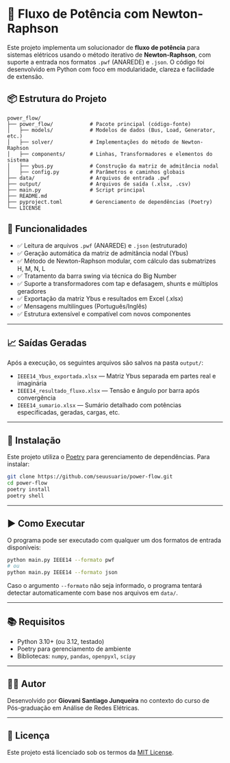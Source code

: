 # 🔌 Fluxo de Potência com Newton-Raphson

Este projeto implementa um solucionador de **fluxo de potência** para sistemas elétricos usando o método iterativo de **Newton-Raphson**, com suporte a entrada nos formatos `.pwf` (ANAREDE) e `.json`. O código foi desenvolvido em Python com foco em modularidade, clareza e facilidade de extensão.

## 📦 Estrutura do Projeto

```text
power_flow/
├── power_flow/            # Pacote principal (código-fonte)
│   ├── models/            # Modelos de dados (Bus, Load, Generator, etc.)
│   ├── solver/            # Implementações do método de Newton-Raphson
│   ├── components/        # Linhas, Transformadores e elementos do sistema
│   ├── ybus.py            # Construção da matriz de admitância nodal
│   ├── config.py          # Parâmetros e caminhos globais
├── data/                  # Arquivos de entrada .pwf
├── output/                # Arquivos de saída (.xlsx, .csv)
├── main.py                # Script principal
├── README.md
├── pyproject.toml         # Gerenciamento de dependências (Poetry)
└── LICENSE
```

## 🔧 Funcionalidades

- ✅ Leitura de arquivos `.pwf` (ANAREDE) e `.json` (estruturado)
- ✅ Geração automática da matriz de admitância nodal (Ybus)
- ✅ Método de Newton-Raphson modular, com cálculo das submatrizes H, M, N, L
- ✅ Tratamento da barra swing via técnica do Big Number
- ✅ Suporte a transformadores com tap e defasagem, shunts e múltiplos geradores
- ✅ Exportação da matriz Ybus e resultados em Excel (.xlsx)
- ✅ Mensagens multilíngues (Português/Inglês)
- ✅ Estrutura extensível e compatível com novos componentes

---

## 📈 Saídas Geradas

Após a execução, os seguintes arquivos são salvos na pasta `output/`:

- `IEEE14_Ybus_exportada.xlsx` — Matriz Ybus separada em partes real e imaginária
- `IEEE14_resultado_fluxo.xlsx` — Tensão e ângulo por barra após convergência
- `IEEE14_sumario.xlsx` — Sumário detalhado com potências especificadas, geradas, cargas, etc.

---

## 🚀 Instalação

Este projeto utiliza o [Poetry](https://python-poetry.org/) para gerenciamento de dependências. Para instalar:

```bash
git clone https://github.com/seuusuario/power-flow.git
cd power-flow
poetry install
poetry shell
```

---

## ▶️ Como Executar

O programa pode ser executado com qualquer um dos formatos de entrada disponíveis:

```bash
python main.py IEEE14 --formato pwf
# ou
python main.py IEEE14 --formato json
```

Caso o argumento `--formato` não seja informado, o programa tentará detectar automaticamente com base nos arquivos em `data/`.

---

## 📚 Requisitos

- Python 3.10+ (ou 3.12, testado)
- Poetry para gerenciamento de ambiente
- Bibliotecas: `numpy`, `pandas`, `openpyxl`, `scipy`

---

## 👨‍💻 Autor

Desenvolvido por **Giovani Santiago Junqueira** no contexto do curso de Pós-graduação em Análise de Redes Elétricas.

---

## 📝 Licença

Este projeto está licenciado sob os termos da [MIT License](LICENSE).

